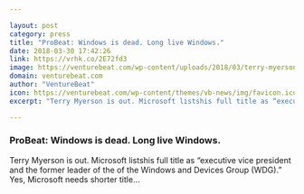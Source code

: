 ```yaml
---

layout: post
category: press
title: "ProBeat: Windows is dead. Long live Windows."
date: 2018-03-30 17:42:26
link: https://vrhk.co/2E72fd3
image: https://venturebeat.com/wp-content/uploads/2018/03/terry-myerson-microsoft.jpg?fit=1500%2C750&strip=all
domain: venturebeat.com
author: "VentureBeat"
icon: https://venturebeat.com/wp-content/themes/vb-news/img/favicon.ico
excerpt: "Terry Myerson is out. Microsoft listshis full title as “executive vice president and the former leader of the of the Windows and Devices Group (WDG).” Yes, Microsoft needs shorter title…"

---
```


### ProBeat: Windows is dead. Long live Windows.

Terry Myerson is out. Microsoft listshis full title as “executive vice president and the former leader of the of the Windows and Devices Group (WDG).” Yes, Microsoft needs shorter title…